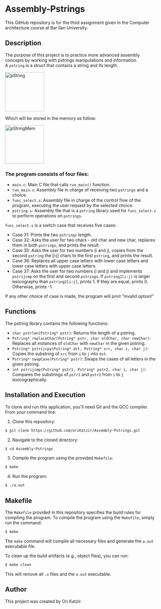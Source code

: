 # Assembly-Pstrings

This GitHub repository is for the third assignment given in the Computer architecture course at Bar Ilan University.

## Description

The purpose of this project is to practice more advanced assembly concepts by working with pstrings manipulations and information.<br>
A `pstring` is a struct that contains a string and its length.<br>

<img width="128" alt="pString" src="https://user-images.githubusercontent.com/106544582/237052162-d119d38e-9f83-4062-b21c-4e36917b27ed.png">

Which will be stored in the memory as follow:

<img width="127" alt="pStringMem" src="https://user-images.githubusercontent.com/106544582/237052461-69eadeb1-7127-4718-9a3e-0bc203e5589d.png">

### The program consists of four files:
- `main.c`: Main C file that calls `run_main()` function.
- `run_main.s`: Assembly file in charge of receiving two `pstrings` and a choice.
- `func_select.s`: Assembly file in charge of the control flow of the program, executing the user request by the selected choice.
- `pstring.s`: Assembly file that is a `pstring` library used for `func_select.s` to perform operations on `pstrings`.

`func_select.s` is a switch case that receives five cases:

- Case 31: Prints the two `pstrings` length.
- Case 32: Asks the user for two chars - old char and new char, replaces them in both `pstrings`, and prints the result.
- Case 35: Asks the user for two numbers (i and j), copies from the second `pstring` the [i:j] chars to the first `pstring`, and prints the result.
- Case 36: Replaces all upper case letters with lower case letters and lower case letters with upper case letters.
- Case 37: Asks the user for two numbers (i and j) and implements `pstrijcmp` on the first and second `pstrings`. If `pstring1[i:j]` is larger lexicography than `pstring2[i:j]`, prints 1. If they are equal, prints 0. Otherwise, prints -1.

If any other choice of case is made, the program will print "invalid option!"

## Functions

The pstring library contains the following functions:

- `char pstrlen(Pstring* pstr)`: Returns the length of a pstring.
- `Pstring* replaceChar(Pstring* pstr, char oldChar, char newChar)`: Replaces all instances of `oldChar` with `newChar` in the given pstring.
- `Pstring* pstrijcpy(Pstring* dst, Pstring* src, char i, char j)`: Copies the substring of `src` from `i` to `j` into `dst`.
- `Pstring* swapCase(Pstring* pstr)`: Swaps the cases of all letters in the given pstring.
- `int pstrijcmp(Pstring* pstr1, Pstring* pstr2, char i, char j)`: Compares the substrings of `pstr1` and `pstr2` from `i` to `j` lexicographically.

## Installation and Execution

To clone and run this application, you'll need Git and the GCC compiler. From your command line:

1. Clone this repository:

```bash
$ git clone https://github.com/oriKatzir/Assembly-Pstrings.git
```

2. Navigate to the cloned directory:

```bash
$ cd Assembly-Pstrings
```

3. Compile the program using the provided `Makefile`:

```bash
$ make
```

4. Run the program:

```bash
$ ./a.out
```

## Makefile

The `Makefile` provided in this repository specifies the build rules for compiling the program. To compile the program using the `Makefile`, simply run the command:

```bash
$ make
```

The `make` command will compile all necessary files and generate the `a.out` executable file.

To clean up the build artifacts (e.g., object files), you can run:

```bash
$ make clean
```

This will remove all `.o` files and the `a.out` executable.

## Author

This project was created by Ori Katzir.
